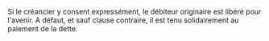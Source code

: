 Si le créancier y consent expressément, le débiteur originaire est libéré pour l'avenir. A défaut, et sauf clause contraire, il est tenu solidairement au paiement de la dette.

